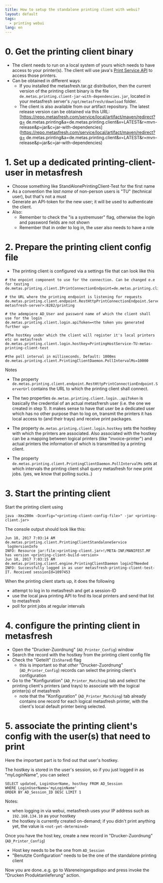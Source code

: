 ```yaml
---
title: How to setup the standalone printing client with webui?
layout: default
tags:
  - printing webui
lang: en
---
```


# 0. Get the printing client binary

* The client needs to run on a local system of yours which needs to have access to your printer(s). The client will use java's [Print Service API](https://docs.oracle.com/javase/8/docs/technotes/guides/jps/spec/jpsOverview.fm4.html) to access those printers.
* Can be obtained in different ways:
  * If you installed the metasfresh.tar.gz distribution, then the current version of the printing client binary is the file `de.metas.printing.client-jar-with-dependencies.jar`, located in your metasfresh server's `/opt/metasfresh/download` folder.
  * The client is also available from our artifact repository. The latest release version can be obtained via this URL: [https://repo.metasfresh.com/service/local/artifact/maven/redirect?g=
de.metas.printing&a=de.metas.printing.client&v=LATEST&r=mvn-release&p=jar&c=jar-with-dependencies](https://repo.metasfresh.com/service/local/artifact/maven/redirect?g=
de.metas.printing&a=de.metas.printing.client&v=LATEST&r=mvn-release&p=jar&c=jar-with-dependencies)

# 1. Set up a dedicated printing-client-user in metasfresh

* Choose something like StandAlonePrintingClient-Test for the first name
* As a convention the *last name* of non-person users is "TU" (technical user), but that's not a must
* Generate an API-token for the new user; it will be used to authenticate the client.
* Also:
  * Remember to check the "is a systremuser" flag, otherwise the login and password fields are not shown
  * Remember that in order to log in, the user also needs to have a role

# 2. Prepare the printing client config file
* The printing client is configured via a settings file that can look like this

```
# the enpoint component to use for the connection. Can be changed e.e for testing
de.metas.printing.client.IPrintConnectionEndpoint=de.metas.printing.client.endpoint.RestHttpPrintConnectionEndpoint

# the URL where the printing endpoint is listening for requests
de.metas.printing.client.endpoint.RestHttpPrintConnectionEndpoint.ServerUrl=http://<your-metasfresh-server>:8282/printing

# the adempiere AD_User and password name of which the client shall use for the login
de.metas.printing.client.login.apiToken=<the token you generated further up>

#The hostKey under which the client will register it's local printers etc on metasfresh
de.metas.printing.client.login.hostkey=PrintingHostService-TU-metas-printing-client-test

#the poll interval in milliseconds. Default: 1000ms
de.metas.printing.client.PrintingClientDaemon.PollIntervalMs=10000
```

Notes

* The property `de.metas.printing.client.endpoint.RestHttpPrintConnectionEndpoint.ServerUrl` contains the URL to which the printing client shall connect.

* The two properties `de.metas.printing.client.login..apiToken` is basically the credential of an actual metasfrersh user (i.e. the one we created in step 1). 
It makes sense to have that user be a dedicated user
which has no other purpose than to log on, transmit the printers it has local access to (and their trays) and receive print packages.

* The property `de.metas.printing.client.login.hostkey` sets the hostkey with which the printers are associated.
Also associated with the hostkey can be a mapping between logical printers (like "invoice-printer")
and actual printers the information of which is transmitted by a printing client.

* The property `de.metas.printing.client.PrintingClientDaemon.PollIntervalMs` sets at which intervals the printing client shall query metasfresh for new print jobs.
(yes, we know that polling sucks..)

# 3. Start the printing client

Start the printing client using

```
java -Xmx200m -Dconfig="<printing-client-config-file>" -jar <printing-client.jar>
```

The console output should look like this:
```
Jun 18, 2017 7:03:14 AM de.metas.printing.client.PrintingClientStandaloneService
 logVersionInfo
INFO: Resource jar:file:<printing-client.jar>!/META-INF/MANIFEST.MF has version <printing-client-build-version>
Jun 18, 2017 7:03:15 AM de.metas.printing.client.engine.PrintingClientDaemon loginIfNeeded
INFO: Successfully logged in as user metasfresh-printing-client-test-IT. Received sessionId=1097453
```

When the printing client starts up, it does the following
* attempt to log in to metasfresh and get a session-ID
* use the local java printing API to find its local printers and send that list to metasfresh
* poll for print jobs at regular intervals

# 4. configure the printing client in metasfresh

* Open the "Drucker-Zuordnung" (`AD_Printer_Config`) window
* Search the record with the hostkey from the printing client config file
* Check the "Geteilt" (`IsShared`) flag
  * this is important so that *other* "Drucker-Zuordnung" (`AD_Printer_Config`) records can select the prining client's configuration
* Go to the "Konfiguration" (`AD_Printer_Matching`) tab and select the printing client's printers (and trays) to associate with the logical printer(s) of metasfresh
  * note that the "Konfiguration" (`AD_Printer_Matching`) tab already contains one record for each logical metasfresh printer, with the client's local default printer being selected.

# 5. associate the  printing client's config with the user(s) that need to print

Here the important part is to find out that user's hostkey.

The hostkey is stored in the user's session, so if you just logged in as "myLoginName", you can select

```
SELECT updated, LoginUserName, hostkey FROM AD_Session
WHERE LoginUserName='myLoginName'
ORDER BY AD_Session_ID DESC LIMIT 1
```

Notes:
* when logging in via webui, metasfresh uses your IP address such as `192.168.134.10` as your hostkey
* the hostkey is currently created on-demand; if you didn't print anything yet, the value is `<not-yet-determined>`

Once you have the host key, create a new record in "Drucker-Zuordnung" (`AD_Printer_Config`)
* Host key needs to be the one from `AD_Session`
* "Benutzte Configuration" needs to be the one of the standalone printing client

Now you are done..e.g. go to Wareneingangsdispo and press invoke the "Drucken Produktanlieferung" action.
